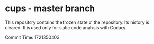# cups - master branch

This repository contains the frozen state of the repository.
Its history is cleared. It is used only for static code
analysis with Codacy.

Commit Time: 1721350403